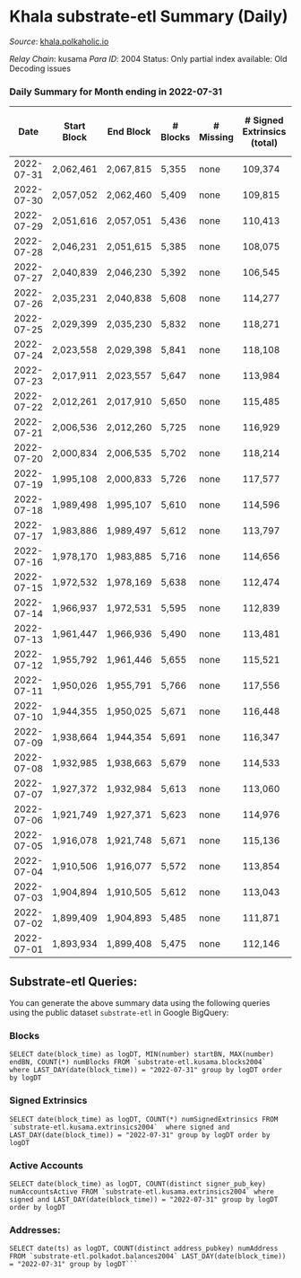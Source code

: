# Khala substrate-etl Summary (Daily)

_Source_: [khala.polkaholic.io](https://khala.polkaholic.io)

*Relay Chain*: kusama
*Para ID*: 2004
Status: Only partial index available: Old Decoding issues


### Daily Summary for Month ending in 2022-07-31


| Date | Start Block | End Block | # Blocks | # Missing | # Signed Extrinsics (total) | # Active Accounts | # Addresses with Balances | # Events | # Transfers | # XCM Transfers In | # XCM Transfers Out |
| ---- | ----------- | --------- | -------- | --------- | --------------------------- | ----------------- | ------------------------- | -------- | ----------- | ------------------ | ------------------- |
| 2022-07-31 | 2,062,461 | 2,067,815 | 5,355 | none  | 109,374 | 2,058 | 17,157 | 1,228,163 | 2,451 ($329,772) | 7 ($2,855.46) | 11 ($2,068.57) |
| 2022-07-30 | 2,057,052 | 2,062,460 | 5,409 | none  | 109,815 | 1,924 | 17,142 | 1,234,973 | 2,003 ($89,102.07) | 4 ($3,943.20) | 9 ($4,018.21) |
| 2022-07-29 | 2,051,616 | 2,057,051 | 5,436 | none  | 110,413 | 1,971 | 17,135 | 1,243,141 | 2,331 ($120,712) | 4 ($579.82) | 7 ($356.97) |
| 2022-07-28 | 2,046,231 | 2,051,615 | 5,385 | none  | 108,075 | 2,109 | 17,114 | 1,214,888 | 2,562 ($313,623) | 11 ($1,111.05) | 24 ($1,363.27) |
| 2022-07-27 | 2,040,839 | 2,046,230 | 5,392 | none  | 106,545 | 2,106 | 17,240 | 1,177,245 | 2,218 ($116,873) | 2 ($413.52) | 7 ($427.16) |
| 2022-07-26 | 2,035,231 | 2,040,838 | 5,608 | none  | 114,277 | 1,991 | 17,299 | 1,286,580 | 2,097 ($155,646) | 6 ($496.15) | 8 ($164.97) |
| 2022-07-25 | 2,029,399 | 2,035,230 | 5,832 | none  | 118,271 | 2,088 | 17,284 | 1,339,149 | 2,701 ($325,726) | 4 ($155.49) | 7 ($845.98) |
| 2022-07-24 | 2,023,558 | 2,029,398 | 5,841 | none  | 118,108 | 1,988 | 17,274 | 1,337,319 | 1,996 ($77,051.98) | 2 ($274.56) | 2 ($41.13) |
| 2022-07-23 | 2,017,911 | 2,023,557 | 5,647 | none  | 113,984 | 1,996 | 17,268 | 1,288,525 | 2,080 ($399,985) | 3 ($1,644.63) | 10 ($1,049.02) |
| 2022-07-22 | 2,012,261 | 2,017,910 | 5,650 | none  | 115,485 | 2,059 | 17,278 | 1,300,732 | 2,332 ($293,279) | 9 ($815.46) | 10 ($2,160.30) |
| 2022-07-21 | 2,006,536 | 2,012,260 | 5,725 | none  | 116,929 | 2,043 | 17,260 | 1,310,737 | 2,324 ($319,259) | 2 ($0.16) | 3 ($34.91) |
| 2022-07-20 | 2,000,834 | 2,006,535 | 5,702 | none  | 118,214 | 2,211 | 17,239 | 1,322,262 | 2,515 ($326,947) | 8 ($1,714.86) | 7 ($311.14) |
| 2022-07-19 | 1,995,108 | 2,000,833 | 5,726 | none  | 117,577 | 2,125 | 17,200 | 1,327,386 | 2,448 ($208,107) | 5 ($203.15) | 8 ($181.37) |
| 2022-07-18 | 1,989,498 | 1,995,107 | 5,610 | none  | 114,596 | 2,171 | 17,181 | 1,287,575 | 2,777 ($375,638) | 8 ($732.72) | 12 ($2,921.85) |
| 2022-07-17 | 1,983,886 | 1,989,497 | 5,612 | none  | 113,797 | 1,999 | 17,157 | 1,280,041 | 2,089 ($215,503) | 6 ($1,669.63) | 6 ($1,639.50) |
| 2022-07-16 | 1,978,170 | 1,983,885 | 5,716 | none  | 114,656 | 2,004 | 17,152 | 1,289,547 | 2,127 ($235,145) | 1 ($133.13) | 5 ($414.88) |
| 2022-07-15 | 1,972,532 | 1,978,169 | 5,638 | none  | 112,474 | 2,016 | 17,143 | 1,240,556 | 2,144 ($184,635) | 9 ($1,669.51) | 12 ($616.98) |
| 2022-07-14 | 1,966,937 | 1,972,531 | 5,595 | none  | 112,839 | 2,136 | 17,132 | 1,248,017 | 2,084 ($287,186) | 1 ($1,206.83) | 11 ($323.01) |
| 2022-07-13 | 1,961,447 | 1,966,936 | 5,490 | none  | 113,481 | 2,168 | 17,113 | 1,268,347 | 2,393 ($159,078) | 5 ($308.47) | 6 ($261.41) |
| 2022-07-12 | 1,955,792 | 1,961,446 | 5,655 | none  | 115,521 | 2,094 | 17,101 | 1,294,984 | 2,128 ($144,482) | 3 ($462.64) | 9 ($409.73) |
| 2022-07-11 | 1,950,026 | 1,955,791 | 5,766 | none  | 117,556 | 2,136 | 17,092 | 1,316,204 | 2,237 ($139,943) | 3 ($25.66) | 8 ($510.77) |
| 2022-07-10 | 1,944,355 | 1,950,025 | 5,671 | none  | 116,448 | 2,062 | 17,090 | 1,302,617 | 2,058 ($184,859) | 9 ($2,144.18) | 12 ($1,005.39) |
| 2022-07-09 | 1,938,664 | 1,944,354 | 5,691 | none  | 116,347 | 2,112 | 17,080 | 1,303,229 | 1,971 ($135,177) | 8 ($323.90) | 8 ($398.17) |
| 2022-07-08 | 1,932,985 | 1,938,663 | 5,679 | none  | 114,533 | 2,125 | 17,066 | 1,288,825 | 2,025 ($508,328) | 8 ($791.46) | 7 ($648.79) |
| 2022-07-07 | 1,927,372 | 1,932,984 | 5,613 | none  | 113,060 | 2,264 | 17,052 | 1,272,576 | 2,224 ($354,348) | 3 ($74.08) | 8 ($288.52) |
| 2022-07-06 | 1,921,749 | 1,927,371 | 5,623 | none  | 114,976 | 2,178 | 17,045 | 1,289,059 | 2,107 ($211,481) | 7 ($240.75) | 4 ($208.71) |
| 2022-07-05 | 1,916,078 | 1,921,748 | 5,671 | none  | 115,136 | 2,141 | 16,954 | 1,292,013 | 2,133 ($148,312) | 5 ($142.28) | 6 ($334.97) |
| 2022-07-04 | 1,910,506 | 1,916,077 | 5,572 | none  | 113,854 | 2,241 | 16,936 | 1,272,554 | 2,218 ($99,697.41) | 9 ($1,068.84) | 7 ($273.25) |
| 2022-07-03 | 1,904,894 | 1,910,505 | 5,612 | none  | 113,043 | 2,110 | 16,907 | 1,264,444 | 1,796 ($93,388.32) | 8 ($1,181.45) | 6 ($272.71) |
| 2022-07-02 | 1,899,409 | 1,904,893 | 5,485 | none  | 111,871 | 2,215 | 16,894 | 1,249,780 | 2,184 ($309,876) | 10 ($558.06) | 5 ($331.87) |
| 2022-07-01 | 1,893,934 | 1,899,408 | 5,475 | none  | 112,146 | 2,179 | 16,854 | 1,254,046 | 2,028 ($192,504) | 6 ($1,359.26) | 7 ($167.77) |

## Substrate-etl Queries:
You can generate the above summary data using the following queries using the public dataset `substrate-etl` in Google BigQuery:


### Blocks
```
SELECT date(block_time) as logDT, MIN(number) startBN, MAX(number) endBN, COUNT(*) numBlocks FROM `substrate-etl.kusama.blocks2004`  where LAST_DAY(date(block_time)) = "2022-07-31" group by logDT order by logDT
```


### Signed Extrinsics
```
SELECT date(block_time) as logDT, COUNT(*) numSignedExtrinsics FROM `substrate-etl.kusama.extrinsics2004`  where signed and LAST_DAY(date(block_time)) = "2022-07-31" group by logDT order by logDT
```


### Active Accounts
```
SELECT date(block_time) as logDT, COUNT(distinct signer_pub_key) numAccountsActive FROM `substrate-etl.kusama.extrinsics2004` where signed and LAST_DAY(date(block_time)) = "2022-07-31" group by logDT order by logDT
```


### Addresses:
```
SELECT date(ts) as logDT, COUNT(distinct address_pubkey) numAddress FROM `substrate-etl.polkadot.balances2004` LAST_DAY(date(block_time)) = "2022-07-31" group by logDT```

